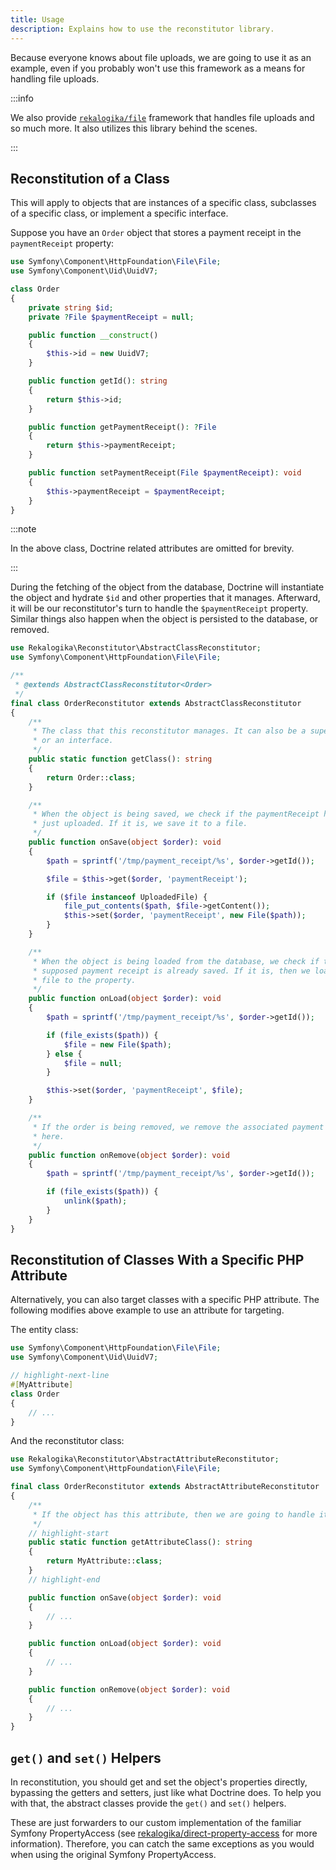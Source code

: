 ```yaml
---
title: Usage
description: Explains how to use the reconstitutor library.
---
```


Because everyone knows about file uploads, we are going to use it as an
example, even if you probably won't use this framework as a means for handling
file uploads.

:::info

We also provide [`rekalogika/file`](../file) framework that handles file uploads
and so much more. It also utilizes this library behind the scenes.

:::

## Reconstitution of a Class

This will apply to objects that are instances of a specific class, subclasses
of a specific class, or implement a specific interface.

Suppose you have an `Order` object that stores a payment receipt in the
`paymentReceipt` property:

```php
use Symfony\Component\HttpFoundation\File\File;
use Symfony\Component\Uid\UuidV7;

class Order
{
    private string $id;
    private ?File $paymentReceipt = null;

    public function __construct()
    {
        $this->id = new UuidV7;
    }

    public function getId(): string
    {
        return $this->id;
    }

    public function getPaymentReceipt(): ?File
    {
        return $this->paymentReceipt;
    }

    public function setPaymentReceipt(File $paymentReceipt): void
    {
        $this->paymentReceipt = $paymentReceipt;
    }
}
```

:::note

In the above class, Doctrine related attributes are omitted for brevity.

:::

During the fetching of the object from the database, Doctrine will instantiate
the object and hydrate `$id` and other properties that it manages. Afterward, it
will be our reconstitutor's turn to handle the `$paymentReceipt` property.
Similar things also happen when the object is persisted to the database, or
removed.

```php
use Rekalogika\Reconstitutor\AbstractClassReconstitutor;
use Symfony\Component\HttpFoundation\File\File;

/**
 * @extends AbstractClassReconstitutor<Order>
 */
final class OrderReconstitutor extends AbstractClassReconstitutor
{
    /**
     * The class that this reconstitutor manages. It can also be a super class
     * or an interface.
     */
    public static function getClass(): string
    {
        return Order::class;
    }

    /**
     * When the object is being saved, we check if the paymentReceipt has been
     * just uploaded. If it is, we save it to a file.
     */
    public function onSave(object $order): void
    {
        $path = sprintf('/tmp/payment_receipt/%s', $order->getId());

        $file = $this->get($order, 'paymentReceipt');

        if ($file instanceof UploadedFile) {
            file_put_contents($path, $file->getContent());
            $this->set($order, 'paymentReceipt', new File($path));
        }
    }

    /**
     * When the object is being loaded from the database, we check if the
     * supposed payment receipt is already saved. If it is, then we load the
     * file to the property.
     */
    public function onLoad(object $order): void
    {
        $path = sprintf('/tmp/payment_receipt/%s', $order->getId());

        if (file_exists($path)) {
            $file = new File($path);
        } else {
            $file = null;
        }

        $this->set($order, 'paymentReceipt', $file);
    }

    /**
     * If the order is being removed, we remove the associated payment receipt
     * here.
     */
    public function onRemove(object $order): void
    {
        $path = sprintf('/tmp/payment_receipt/%s', $order->getId());

        if (file_exists($path)) {
            unlink($path);
        }
    }
}
```

## Reconstitution of Classes With a Specific PHP Attribute

Alternatively, you can also target classes with a specific PHP attribute. The
following modifies above example to use an attribute for targeting.

The entity class:

```php
use Symfony\Component\HttpFoundation\File\File;
use Symfony\Component\Uid\UuidV7;

// highlight-next-line
#[MyAttribute]
class Order
{
    // ...
}
```

And the reconstitutor class:

```php
use Rekalogika\Reconstitutor\AbstractAttributeReconstitutor;
use Symfony\Component\HttpFoundation\File\File;

final class OrderReconstitutor extends AbstractAttributeReconstitutor
{
    /**
     * If the object has this attribute, then we are going to handle it.
     */
    // highlight-start
    public static function getAttributeClass(): string
    {
        return MyAttribute::class;
    }
    // highlight-end

    public function onSave(object $order): void
    {
        // ...
    }

    public function onLoad(object $order): void
    {
        // ...
    }

    public function onRemove(object $order): void
    {
        // ...
    }
}
```

## `get()` and `set()` Helpers

In reconstitution, you should get and set the object's properties directly,
bypassing the getters and setters, just like what Doctrine does. To help you
with that, the abstract classes provide the `get()` and `set()` helpers.

These are just forwarders to our custom implementation of the familiar Symfony
PropertyAccess (see [rekalogika/direct-property-access](../direct-property-access)
for more information). Therefore, you can catch the same exceptions as you would
when using the original Symfony PropertyAccess.